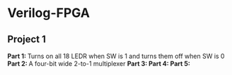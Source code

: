 # Verilog-FPGA

<h2>Project 1</h2>
<b> Part 1: </b> Turns on all 18 LEDR when SW is 1 and turns them off when SW is 0
<b> Part 2: </b> A four-bit wide 2-to-1 multiplexer
<b> Part 3: </b>
<b> Part 4: </b> 
<b> Part 5: </b>
